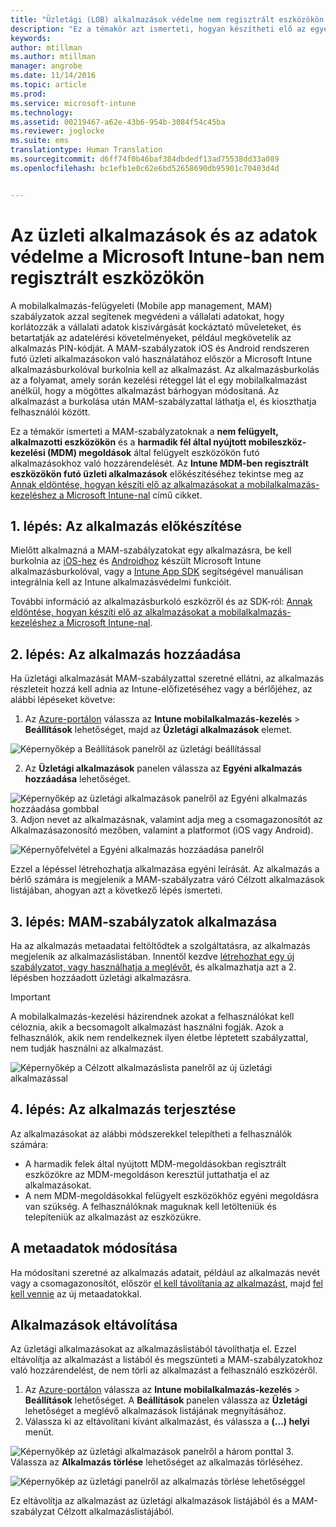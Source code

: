 ```yaml
---
title: "Üzletági (LOB) alkalmazások védelme nem regisztrált eszközökön | Microsoft Intune"
description: "Ez a témakör azt ismerteti, hogyan készítheti elő az egyéni üzletági alkalmazásait arra, hogy alkalmazhassa az adatveszteség megakadályozását segítő mobilalkalmazás-kezelési szabályzatokat."
keywords: 
author: mtillman
ms.author: mtillman
manager: angrobe
ms.date: 11/14/2016
ms.topic: article
ms.prod: 
ms.service: microsoft-intune
ms.technology: 
ms.assetid: 00219467-a62e-43b6-954b-3084f54c45ba
ms.reviewer: joglocke
ms.suite: ems
translationtype: Human Translation
ms.sourcegitcommit: d6ff74f0b46baf384dbdedf13ad75538dd33a089
ms.openlocfilehash: bc1efb1e0c62e6bd52658690db95901c70403d4d


---
```


# <a name="protect-line-of-business-apps-and-data-on-devices-that-are-not-enrolled-in-microsoft-intune"></a>Az üzleti alkalmazások és az adatok védelme a Microsoft Intune-ban nem regisztrált eszközökön

A mobilalkalmazás-felügyeleti (Mobile app management, MAM) szabályzatok azzal segítenek megvédeni a vállalati adatokat, hogy korlátozzák a vállalati adatok kiszivárgását kockáztató műveleteket, és betartatják az adatelérési követelményeket, például megkövetelik az alkalmazás PIN-kódját. A MAM-szabályzatok iOS és Android rendszeren futó üzleti alkalmazásokon való használatához először a Microsoft Intune alkalmazásburkolóval burkolnia kell az alkalmazást. Az alkalmazásburkolás az a folyamat, amely során kezelési réteggel lát el egy mobilalkalmazást anélkül, hogy a mögöttes alkalmazást bárhogyan módosítaná. Az alkalmazást a burkolása után MAM-szabályzattal láthatja el, és kioszthatja felhasználói között.  

Ez a témakör ismerteti a MAM-szabályzatoknak a **nem felügyelt, alkalmazotti eszközökön** és a **harmadik fél által nyújtott mobileszköz-kezelési (MDM) megoldások** által felügyelt eszközökön futó alkalmazásokhoz való hozzárendelését.  Az **Intune MDM-ben regisztrált eszközökön futó üzleti alkalmazások** előkészítéséhez tekintse meg az [Annak eldöntése, hogyan készíti elő az alkalmazásokat a mobilalkalmazás-kezeléshez a Microsoft Intune-nal](decide-how-to-prepare-apps-for-mobile-application-management-with-microsoft-intune.md) című cikket.


##  <a name="step-1-prepare-the-app"></a>1. lépés: Az alkalmazás előkészítése

Mielőtt alkalmazná a MAM-szabályzatokat egy alkalmazásra, be kell burkolnia az [iOS-hez](prepare-ios-apps-for-mobile-application-management-with-the-microsoft-intune-app-wrapping-tool.md) és [Androidhoz](prepare-android-apps-for-mobile-application-management-with-the-microsoft-intune-app-wrapping-tool.md) készült Microsoft Intune alkalmazásburkolóval, vagy a [Intune App SDK](../develop/intune-app-sdk.md) segítségével manuálisan integrálnia kell az Intune alkalmazásvédelmi funkcióit.

További információ az alkalmazásburkoló eszközről és az SDK-ról: [Annak eldöntése, hogyan készíti elő az alkalmazásokat a mobilalkalmazás-kezeléshez a Microsoft Intune-nal](decide-how-to-prepare-apps-for-mobile-application-management-with-microsoft-intune.md).

## <a name="step-2-add-the-app"></a>2. lépés: Az alkalmazás hozzáadása

Ha üzletági alkalmazását MAM-szabályzattal szeretné ellátni, az alkalmazás részleteit hozzá kell adnia az Intune-előfizetéséhez vagy a bérlőjéhez, az alábbi lépéseket követve:

1. Az [Azure-portálon](https://portal.azure.com/) válassza az **Intune mobilalkalmazás-kezelés** > **Beállítások** lehetőséget, majd az **Üzletági alkalmazások** elemet.

  ![Képernyőkép a Beállítások panelről az üzletági beállítással](../media/mam-azure-portal-lob-on-settings.png)

2. Az **Üzletági alkalmazások** panelen válassza az **Egyéni alkalmazás hozzáadása** lehetőséget.

  ![Képernyőkép az üzletági alkalmazások panelről az Egyéni alkalmazás hozzáadása gombbal](../media/mam-azure-portal-add-lob-app-action.png)
3.  Adjon nevet az alkalmazásnak, valamint adja meg a csomagazonosítót az Alkalmazásazonosító mezőben, valamint a platformot (iOS vagy Android).

  ![Képernyőfelvétel a Egyéni alkalmazás hozzáadása panelről](../media/mam-azure-portal-add-app-details.png)

  Ezzel a lépéssel létrehozhatja alkalmazása egyéni leírását. Az alkalmazás a bérlő számára is megjelenik a MAM-szabályzatra váró Célzott alkalmazások listájában, ahogyan azt a következő lépés ismerteti.

## <a name="step-3-apply-mam-policies"></a>3. lépés: MAM-szabályzatok alkalmazása
Ha az alkalmazás metaadatai feltöltődtek a szolgáltatásra, az alkalmazás megjelenik az alkalmazáslistában. Innentől kezdve [létrehozhat egy új szabályzatot, vagy használhatja a meglévőt](create-and-deploy-mobile-app-management-policies-with-microsoft-intune.md), és alkalmazhatja azt a 2. lépésben hozzáadott üzletági alkalmazásra.

>[!IMPORTANT]
>A mobilalkalmazás-kezelési házirendnek azokat a felhasználókat kell céloznia, akik a becsomagolt alkalmazást használni fogják.  Azok a felhasználók, akik nem rendelkeznek ilyen életbe léptetett szabályzattal, nem tudják használni az alkalmazást.


  ![Képernyőkép a Célzott alkalmazáslista panelről az új üzletági alkalmazással](../media/mam-azure-portal-lob-on-targeted-app-list.png)
## <a name="step-4-distribute-the-app"></a>4. lépés: Az alkalmazás terjesztése
Az alkalmazásokat az alábbi módszerekkel telepítheti a felhasználók számára:
* A harmadik felek által nyújtott MDM-megoldásokban regisztrált eszközökre az MDM-megoldáson keresztül juttathatja el az alkalmazásokat.
* A nem MDM-megoldásokkal felügyelt eszközökhöz egyéni megoldásra van szükség. A felhasználóknak maguknak kell letölteniük és telepíteniük az alkalmazást az eszközükre.

## <a name="change-the-metadata"></a>A metaadatok módosítása
Ha módosítani szeretné az alkalmazás adatait, például az alkalmazás nevét vagy a csomagazonosítót, először [el kell távolítania az alkalmazást](#remove-apps), majd [fel kell vennie](#step-2-add-the-app) az új metaadatokkal.

##  <a name="remove-apps"></a>Alkalmazások eltávolítása
Az üzletági alkalmazásokat az alkalmazáslistából távolíthatja el. Ezzel eltávolítja az alkalmazást a listából és megszünteti a MAM-szabályzatokhoz való hozzárendelést, de nem törli az alkalmazást a felhasználó eszközéről.  

1.  Az [Azure-portálon](https://portal.azure.com/) válassza az **Intune mobilalkalmazás-kezelés** > **Beállítások** lehetőséget. A **Beállítások** panelen válassza az **Üzletági** lehetőséget a meglévő alkalmazások listájának megnyitásához.  
2.  Válassza ki az eltávolítani kívánt alkalmazást, és válassza a **(...) helyi** menüt.

  ![Képernyőkép az üzletági alkalmazások panelről a három ponttal](../media/mam-azure-portal-lob-context-menu.png)
3.  Válassza az **Alkalmazás törlése** lehetőséget az alkalmazás törléséhez.

  ![Képernyőkép az üzletági panelről az alkalmazás törlése lehetőséggel](../media/mam-azure-portal-delete-app.png)

  Ez eltávolítja az alkalmazást az üzletági alkalmazások listájából és a MAM-szabályzat Célzott alkalmazáslistájából.



<!--HONumber=Dec16_HO2-->



